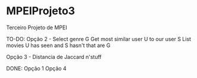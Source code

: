 # MPEIProjeto3
Terceiro Projeto de MPEI


TO-DO:
Opção 2 - Select genre G
          Get most similar user U to our user S
          List movies U has seen and S hasn't that are G

Opção 3 - Distancia de Jaccard n'stuff


DONE:
Opção 1
Opção 4
